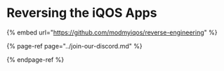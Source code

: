 # Reversing the iQOS Apps

{% embed url="https://github.com/modmyiqos/reverse-engineering" %}



{% page-ref page="../join-our-discord.md" %}

{% endpage-ref %}

